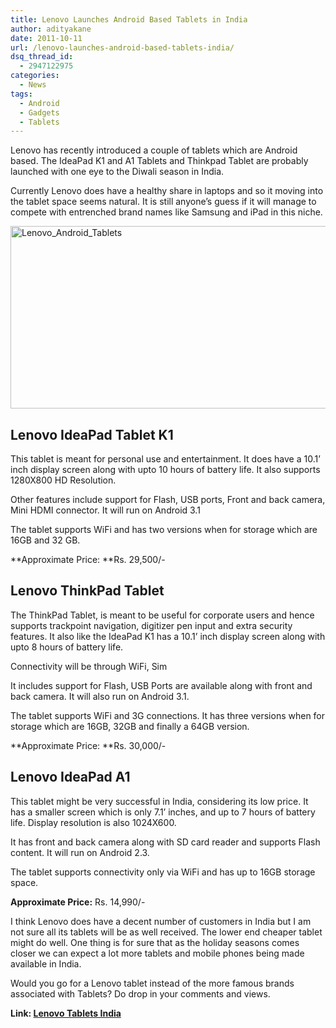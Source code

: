 ```yaml
---
title: Lenovo Launches Android Based Tablets in India
author: adityakane
date: 2011-10-11
url: /lenovo-launches-android-based-tablets-india/
dsq_thread_id:
  - 2947122975
categories:
  - News
tags:
  - Android
  - Gadgets
  - Tablets
---
```

Lenovo has recently introduced a couple of tablets which are Android based. The IdeaPad K1 and A1 Tablets and Thinkpad Tablet are probably launched with one eye to the Diwali season in India.

Currently Lenovo does have a healthy share in laptops and so it moving into the tablet space seems natural. It is still anyone&#8217;s guess if it will manage to compete with entrenched brand names like Samsung and iPad in this niche.

[<img class="wp-image-52426" style="padding-left: 0px;padding-right: 0px;padding-top: 0px;border: 0px" src="http://cdn.devilsworkshop.org/files/2011/10/Lenovo_Android_Tablets_thumb.png" alt="Lenovo_Android_Tablets" width="570" height="292" border="0" />][1]

## Lenovo IdeaPad Tablet K1

This tablet is meant for personal use and entertainment. It does have a 10.1’ inch display screen along with upto 10 hours of battery life. It also supports 1280X800 HD Resolution.

Other features include support for Flash, USB ports, Front and back camera, Mini HDMI connector. It will run on Android 3.1

The tablet supports WiFi and has two versions when for storage which are 16GB and 32 GB.

**Approximate Price: **Rs. 29,500/-

## Lenovo ThinkPad Tablet

The ThinkPad Tablet, is meant to be useful for corporate users and hence supports trackpoint navigation, digitizer pen input and extra security features. It also like the IdeaPad K1 has a 10.1’ inch display screen along with upto 8 hours of battery life.

Connectivity will be through WiFi, Sim

It includes support for Flash, USB Ports are available along with front and back camera. It will also run on Android 3.1.

The tablet supports WiFi and 3G connections. It has three versions when for storage which are 16GB, 32GB and finally a 64GB version.

**Approximate Price: **Rs. 30,000/-

## Lenovo IdeaPad A1

This tablet might be very successful in India, considering its low price. It has a smaller screen which is only 7.1’ inches, and up to 7 hours of battery life. Display resolution is also 1024X600.

It has front and back camera along with SD card reader and supports Flash content. It will run on Android 2.3.

The tablet supports connectivity only via WiFi and has up to 16GB storage space.

**Approximate Price:** Rs. 14,990/-

I think Lenovo does have a decent number of customers in India but I am not sure all its tablets will be as well received. The lower end cheaper tablet might do well. One thing is for sure that as the holiday seasons comes closer we can expect a lot more tablets and mobile phones being made available in India.

Would you go for a Lenovo tablet instead of the more famous brands associated with Tablets? Do drop in your comments and views.

**Link: <a href="http://shopap.lenovo.com/in/en/products/tablets/" onclick="_gaq.push(['_trackEvent', 'outbound-article', 'http://shopap.lenovo.com/in/en/products/tablets/', 'Lenovo Tablets India']);" >Lenovo Tablets India</a>**

 [1]: http://cdn.devilsworkshop.org/files/2011/10/Lenovo_Android_Tablets.png
